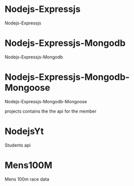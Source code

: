 # Nodejs-Expressjs
Nodejs-Expressjs
# Nodejs-Expressjs-Mongodb
Nodejs-Expressjs-Mongodb
# Nodejs-Expressjs-Mongodb-Mongoose
Nodejs-Expressjs-Mongodb-Mongoose

projects contains the the api for the member 

# NodejsYt
Students api

# Mens100M
Mens 100m race data